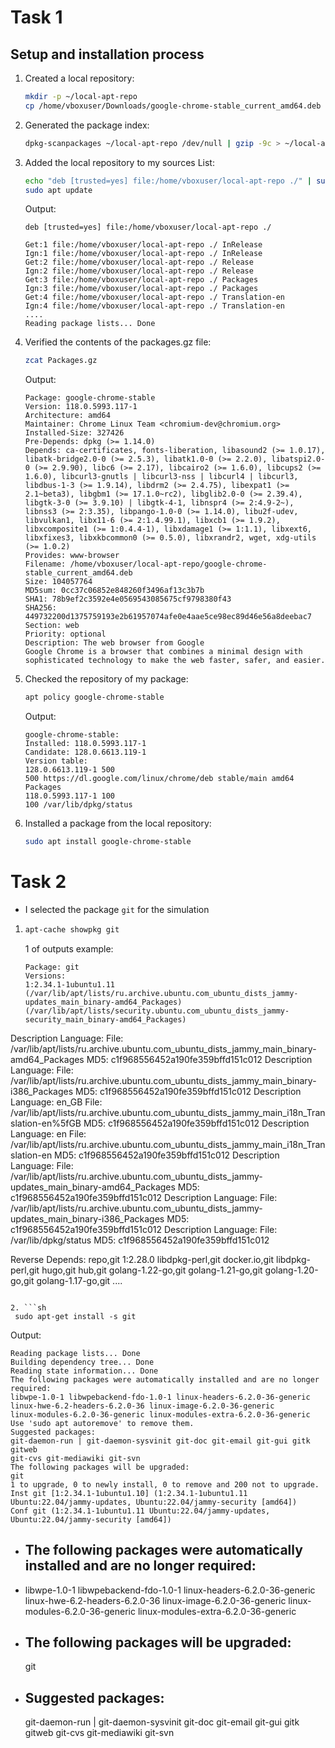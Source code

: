 # Task 1

## Setup and installation process

1. Created a local repository:
   
   ```sh
   mkdir -p ~/local-apt-repo
   cp /home/vboxuser/Downloads/google-chrome-stable_current_amd64.deb ~/local-apt-repo/
   ```

2. Generated the package index:
   
   ```sh
   dpkg-scanpackages ~/local-apt-repo /dev/null | gzip -9c > ~/local-apt-repo/Packages.gz
   ```

3. Added the local repository to my sources List:
   
   ```sh
   echo "deb [trusted=yes] file:/home/vboxuser/local-apt-repo ./" | sudo tee /etc/apt/sources.list.d/local-apt-repo.list
   sudo apt update
   ```
      
   Output:
   ```
   deb [trusted=yes] file:/home/vboxuser/local-apt-repo ./
   
   Get:1 file:/home/vboxuser/local-apt-repo ./ InRelease
   Ign:1 file:/home/vboxuser/local-apt-repo ./ InRelease
   Get:2 file:/home/vboxuser/local-apt-repo ./ Release
   Ign:2 file:/home/vboxuser/local-apt-repo ./ Release
   Get:3 file:/home/vboxuser/local-apt-repo ./ Packages
   Ign:3 file:/home/vboxuser/local-apt-repo ./ Packages
   Get:4 file:/home/vboxuser/local-apt-repo ./ Translation-en
   Ign:4 file:/home/vboxuser/local-apt-repo ./ Translation-en
   ....
   Reading package lists... Done
   ```

5. Verified the contents of the packages.gz file:
   
   ```sh
   zcat Packages.gz
   ```
   
   Output:
   ```
   Package: google-chrome-stable
   Version: 118.0.5993.117-1
   Architecture: amd64
   Maintainer: Chrome Linux Team <chromium-dev@chromium.org>
   Installed-Size: 327426
   Pre-Depends: dpkg (>= 1.14.0)
   Depends: ca-certificates, fonts-liberation, libasound2 (>= 1.0.17), libatk-bridge2.0-0 (>= 2.5.3), libatk1.0-0 (>= 2.2.0), libatspi2.0-0 (>= 2.9.90), libc6 (>= 2.17), libcairo2 (>= 1.6.0), libcups2 (>= 1.6.0), libcurl3-gnutls | libcurl3-nss | libcurl4 | libcurl3, libdbus-1-3 (>= 1.9.14), libdrm2 (>= 2.4.75), libexpat1 (>= 2.1~beta3), libgbm1 (>= 17.1.0~rc2), libglib2.0-0 (>= 2.39.4), libgtk-3-0 (>= 3.9.10) | libgtk-4-1, libnspr4 (>= 2:4.9-2~), libnss3 (>= 2:3.35), libpango-1.0-0 (>= 1.14.0), libu2f-udev, libvulkan1, libx11-6 (>= 2:1.4.99.1), libxcb1 (>= 1.9.2), libxcomposite1 (>= 1:0.4.4-1), libxdamage1 (>= 1:1.1), libxext6, libxfixes3, libxkbcommon0 (>= 0.5.0), libxrandr2, wget, xdg-utils (>= 1.0.2)
   Provides: www-browser
   Filename: /home/vboxuser/local-apt-repo/google-chrome-stable_current_amd64.deb
   Size: 104057764
   MD5sum: 0cc37c06852e848260f3496af13c3b7b
   SHA1: 78b9ef2c3592e4e0569543085675cf9798380f43
   SHA256: 449732200d1375759193e2b61957074afe0e4aae5ce98ec89d46e56a8deebac7
   Section: web
   Priority: optional
   Description: The web browser from Google
   Google Chrome is a browser that combines a minimal design with sophisticated technology to make the web faster, safer, and easier.
   ```
   
6. Checked the repository of my package:
   
   ```sh
   apt policy google-chrome-stable
   ```
   
   Output:
   ```
   google-chrome-stable:
   Installed: 118.0.5993.117-1
   Candidate: 128.0.6613.119-1
   Version table:
   128.0.6613.119-1 500
   500 https://dl.google.com/linux/chrome/deb stable/main amd64 Packages
   118.0.5993.117-1 100
   100 /var/lib/dpkg/status
   ```

8. Installed a package from the local repository:
    
   ```sh
   sudo apt install google-chrome-stable
   ```


# Task 2
- I selected the package `git` for the simulation

1. ```sh
   apt-cache showpkg git
   ```

   1 of outputs example:
   ```
   Package: git
   Versions:
   1:2.34.1-1ubuntu1.11 (/var/lib/apt/lists/ru.archive.ubuntu.com_ubuntu_dists_jammy-updates_main_binary-amd64_Packages) (/var/lib/apt/lists/security.ubuntu.com_ubuntu_dists_jammy-security_main_binary-amd64_Packages)
 Description Language: 
                 File: /var/lib/apt/lists/ru.archive.ubuntu.com_ubuntu_dists_jammy_main_binary-amd64_Packages
                  MD5: c1f968556452a190fe359bffd151c012
 Description Language: 
                 File: /var/lib/apt/lists/ru.archive.ubuntu.com_ubuntu_dists_jammy_main_binary-i386_Packages
                  MD5: c1f968556452a190fe359bffd151c012
 Description Language: en_GB
                 File: /var/lib/apt/lists/ru.archive.ubuntu.com_ubuntu_dists_jammy_main_i18n_Translation-en%5fGB
                  MD5: c1f968556452a190fe359bffd151c012
 Description Language: en
                 File: /var/lib/apt/lists/ru.archive.ubuntu.com_ubuntu_dists_jammy_main_i18n_Translation-en
                  MD5: c1f968556452a190fe359bffd151c012
 Description Language: 
                 File: /var/lib/apt/lists/ru.archive.ubuntu.com_ubuntu_dists_jammy-updates_main_binary-amd64_Packages
                  MD5: c1f968556452a190fe359bffd151c012
 Description Language: 
                 File: /var/lib/apt/lists/ru.archive.ubuntu.com_ubuntu_dists_jammy-updates_main_binary-i386_Packages
                  MD5: c1f968556452a190fe359bffd151c012
 Description Language: 
                 File: /var/lib/dpkg/status
                  MD5: c1f968556452a190fe359bffd151c012

   Reverse Depends: 
  repo,git 1:2.28.0
  libdpkg-perl,git
  docker.io,git
  libdpkg-perl,git
  hugo,git
  hub,git
  golang-1.22-go,git
  golang-1.21-go,git
  golang-1.20-go,git
  golang-1.17-go,git
  ....
  ```

2. ```sh
   sudo apt-get install -s git
   ```

   Output: 
   ```
   Reading package lists... Done
   Building dependency tree... Done
   Reading state information... Done
   The following packages were automatically installed and are no longer required:
   libwpe-1.0-1 libwpebackend-fdo-1.0-1 linux-headers-6.2.0-36-generic
   linux-hwe-6.2-headers-6.2.0-36 linux-image-6.2.0-36-generic
   linux-modules-6.2.0-36-generic linux-modules-extra-6.2.0-36-generic
   Use 'sudo apt autoremove' to remove them.
   Suggested packages:
   git-daemon-run | git-daemon-sysvinit git-doc git-email git-gui gitk gitweb
   git-cvs git-mediawiki git-svn
   The following packages will be upgraded:
   git
   1 to upgrade, 0 to newly install, 0 to remove and 200 not to upgrade.
   Inst git [1:2.34.1-1ubuntu1.10] (1:2.34.1-1ubuntu1.11 Ubuntu:22.04/jammy-updates, Ubuntu:22.04/jammy-security [amd64])
   Conf git (1:2.34.1-1ubuntu1.11 Ubuntu:22.04/jammy-updates, Ubuntu:22.04/jammy-security [amd64])
   ```

- ## The following packages were automatically installed and are no longer required:
- 
  libwpe-1.0-1 libwpebackend-fdo-1.0-1 linux-headers-6.2.0-36-generic
  linux-hwe-6.2-headers-6.2.0-36 linux-image-6.2.0-36-generic
  linux-modules-6.2.0-36-generic linux-modules-extra-6.2.0-36-generic

- ## The following packages will be upgraded:
  git

- ## Suggested packages:
  git-daemon-run | git-daemon-sysvinit git-doc git-email git-gui gitk gitweb
  git-cvs git-mediawiki git-svn
